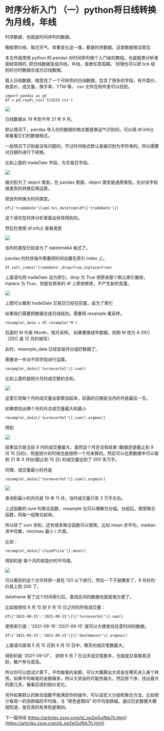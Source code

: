 # 时序分析入门 （一）python将日线转换为月线，年线
时序数据，也就是时间序列的数据。

像股票价格、每日天气、体重变化这一类，都是时序数据，这类数据相当常见.

本文件就使用 python 的 pandas 对时间序列做个入门级的教程。也是股票分析里面经常用的, 把日线数据变成月线，年线，或者任意周期。 同理也可以把 tick 级别的分时数据合成为日线数据。

载入日线数据，随意找了一个可转债的日线数据，包含了很多的字段，有开盘价，收盘价，成交量，换手率，YTM 等。 csv 文件在附件里可以找到。

```
import pandas as pd
df = pd.read\_csv('113525.csv')

```

![](https://article-images.zsxq.com/FiHaBdqdmLnyJKxtkFX79j0GsE_r)

日线数据从 19 年到今年 21 年 9 月。

默认情况下，pandas 导入的列数据的格式都是靠运气识别的。可以用 df.info() 来看看它们的数据格式。

一般情况下识别是没有问题的。不过时间格式默认是被识别为字符串的。所以需要对日期列进行下转换。

比如上面的 tradeDate 字段，为交易日字段。

![](https://article-images.zsxq.com/FtnM5f1tdCgODSHIYwhyNNgQUU9n)

被识别为了 object 类型。在 pandas 里面，object 类型是通用类型。先对该字段做类型的转换后再运算。

把该列转换为时间类型。

```
df\['tradeDate'\]=pd.to\_datetime(df\['tradeDate'\])

```

这个语句在时序分析里面会经常用到的。

然后在使用 df.info() 查看类型

![](https://article-images.zsxq.com/FqqlmDGDPCJEBn-qYq8w5YXKOsZq)

该列的类型已经变为了 datetime64 格式了。

pandas 的时序操作需要把时间设置在索引 index 上。

```
df.set\_index('tradeDate',drop=True,inplace=True)

```

上面语句把 tradeDate 设为索引，drop 为 True 把原来那个默认索引删除，inplace 为 True，则是在原来的 df 上原地修改，不产生新的变量。

![](https://article-images.zsxq.com/Fl0VT9_hBqcMKc7haMlN2cALr0Al)

上图可以看到 tradeDate 交易日已经在前面，成为了索引

如果我们需要把数据合成月线级别。需要用 resample 重采样。

```
resample\_data = df.resample('M')

```

后面的 M 代表 Month，按月采样。 如果要换成年数据，则把 M 改为 A-DEC （DEC 是 12 月的缩写）

此时，resample_data 已经安装月分组好数据了。

需要进一步对不同字段进行运算。

```
resample\_data\['turnoverVol'\].sum()

```

比如上面的是统计月的成交额的总和。

![](https://article-images.zsxq.com/FmmSdRyv3-tKT4w-EMVy9TI9B5wf)

这里它把每个月的成交量全部累加起来，前面的日期是当月的月底最后一天。

如果想找出哪个月的月总成交量最大和最小

```
resample\_data\['turnoverVol'\].sum().argmax()

```

得到

![](https://article-images.zsxq.com/FnRnRXceCJQ4Xa8-j0M3luDb1Lou)

结果显示是当前 9 月的成交量最大，虽然这个月还没有结束 (数据还是截止到 9 月 15 日的)，但是统计的时候也是按照一个月来算的。然后可以在原数据中可以查到 21 年 9 月份(截止到 15 日) 的成交量达到了 500 多万手。

同理，成交量最小的月是

```
resample\_data\['turnoverVol'\].sum().argmin()

```

![](https://article-images.zsxq.com/Ftoqzfg6oGnF9eQTcM3Rf0IDd69S)

查询到最小的月份是 19 年 11 月，当时成交量只有 3 万手左右。

上述函数的 sum 叫聚合函数，resample 也可以理解为分组。分组后，使用聚合函数，将每一组聚合起来。

所以除了 sum 求和，还有很多聚合函数可以使用，比如 mean 求平均，median 求中位数，min/max 最小 / 大值。

比如：

```
resample\_data\['closePrice'\].mean()

```

得到的是 每个月的收盘价的平均值。

![](https://article-images.zsxq.com/Fgx8gOoS3BCo3x82kT-8agXeO3h8)

可以看到的这个台华转债一直在 120 以下排行，然后一下子就爆发了，9 月份均价就上到 200 了。

dataframe 有了这个时间索引后，查找区间的数据也就是很方便了。

比如我想找 8 月 15 到 9 月 15 日之间的所有成交量：

```
df\['2021-08-15':'2021-09-15'\]\['turnoverVol'\].sum()

```

使用索引值：'2021-08-15':'2021-09-15' 就可以方便查找任意时间的数据。

```
df\['2021-05-15':'2021-09-15'\]\['dealAmount'\].argmax()

```

上面语句查询 5 月 15 日到 9 月 15 日中，哪天的成交笔数最大。

得到的是 '2021-09-07’， 说明 9 月 7 日当天成交笔数多，也就是交易极其活跃，散户参与度高。

所以你可以尝试计算下，平均每笔的金额，可以大概算出大资金在哪天进入某个转债。如果平均每笔的金额越多，所以大资金的可能性越大，然后排下序，找出最大的那几天，看看后续的股价变化。

另外如果默认的聚合函数不能满足你的操作，可以自定义分组和聚合方法，比如统计每周一的涨跌幅的平均值，与 “黑色星期四” 的平均涨跌幅。通过历史数据大概就知道，是否真的有黑色星期四。

下一篇待续 
 [https://articles.zsxq.com/id_pq2w5ujfbk7h.html](https://articles.zsxq.com/id_pq2w5ujfbk7h.html)
